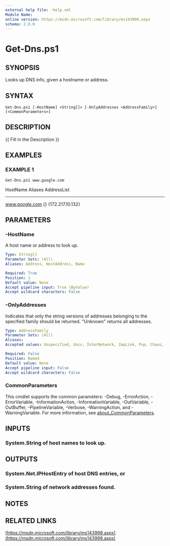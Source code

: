 ```yaml
---
external help file: -help.xml
Module Name:
online version: https://msdn.microsoft.com/library/ms143998.aspx
schema: 2.0.0
---
```


# Get-Dns.ps1

## SYNOPSIS
Looks up DNS info, given a hostname or address.

## SYNTAX

```
Get-Dns.ps1 [-HostName] <String[]> [-OnlyAddresses <AddressFamily>] [<CommonParameters>]
```

## DESCRIPTION
{{ Fill in the Description }}

## EXAMPLES

### EXAMPLE 1
```
Get-Dns.ps1 www.google.com
```

HostName       Aliases AddressList
--------       ------- -----------
www.google.com {}      {172.217.10.132}

## PARAMETERS

### -HostName
A host name or address to look up.

```yaml
Type: String[]
Parameter Sets: (All)
Aliases: Address, HostAddress, Name

Required: True
Position: 1
Default value: None
Accept pipeline input: True (ByValue)
Accept wildcard characters: False
```

### -OnlyAddresses
Indicates that only the string versions of addresses belonging to the specified family should be returned.
"Unknown" returns all addresses.

```yaml
Type: AddressFamily
Parameter Sets: (All)
Aliases:
Accepted values: Unspecified, Unix, InterNetwork, ImpLink, Pup, Chaos, NS, Ipx, Osi, Iso, Ecma, DataKit, Ccitt, Sna, DecNet, DataLink, Lat, HyperChannel, AppleTalk, NetBios, VoiceView, FireFox, Banyan, Atm, InterNetworkV6, Cluster, Ieee12844, Irda, NetworkDesigners, Max, Packet, ControllerAreaNetwork, Unknown

Required: False
Position: Named
Default value: None
Accept pipeline input: False
Accept wildcard characters: False
```

### CommonParameters
This cmdlet supports the common parameters: -Debug, -ErrorAction, -ErrorVariable, -InformationAction, -InformationVariable, -OutVariable, -OutBuffer, -PipelineVariable, -Verbose, -WarningAction, and -WarningVariable. For more information, see [about_CommonParameters](http://go.microsoft.com/fwlink/?LinkID=113216).

## INPUTS

### System.String of host names to look up.
## OUTPUTS

### System.Net.IPHostEntry of host DNS entries, or
### System.String of network addresses found.
## NOTES

## RELATED LINKS

[https://msdn.microsoft.com/library/ms143998.aspx](https://msdn.microsoft.com/library/ms143998.aspx)

